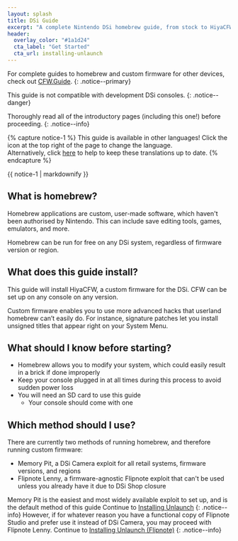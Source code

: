 ```yaml
---
layout: splash
title: DSi Guide
excerpt: "A complete Nintendo DSi homebrew guide, from stock to HiyaCFW."
header:
  overlay_color: "#1a1d24"
  cta_label: "Get Started"
  cta_url: installing-unlaunch
---
```


For complete guides to homebrew and custom firmware for other devices, check out [CFW.Guide](https://cfw.guide).
{: .notice--primary}

This guide is not compatible with development DSi consoles.
{: .notice--danger}

Thoroughly read all of the introductory pages (including this one!) before proceeding.
{: .notice--info}

{% capture notice-1 %}
This guide is available in other languages!
Click the <i class="fa fa-language" aria-hidden="true"></i> icon at the top right of the page to change the language.    
Alternatively, click [here](https://crowdin.com/project/dsi-guide) to help to keep these translations up to date.
{% endcapture %}

<div class="notice--info">{{ notice-1 | markdownify }}</div>

## What is homebrew?

Homebrew applications are custom, user-made software, which haven't been authorised by Nintendo. This can include save editing tools, games, emulators, and more.

Homebrew can be run for free on any DSi system, regardless of firmware version or region.

## What does this guide install?

This guide will install HiyaCFW, a custom firmware for the DSi. CFW can be set up on any console on any version.

Custom firmware enables you to use more advanced hacks that userland homebrew can’t easily do. For instance, signature patches let you install unsigned titles that appear right on your System Menu.

## What should I know before starting?

- Homebrew allows you to modify your system, which could easily result in a brick if done improperly
- Keep your console plugged in at all times during this process to avoid sudden power loss
- You will need an SD card to use this guide
  - Your console should come with one

## Which method should I use?

There are currently two methods of running homebrew, and therefore running custom firmware:
- Memory Pit, a DSi Camera exploit for all retail systems, firmware versions, and regions
- Flipnote Lenny, a firmware-agnostic Flipnote exploit that can't be used unless you already have it due to DSi Shop closure

Memory Pit is the easiest and most widely available exploit to set up, and is the default method of this guide
Continue to [Installing Unlaunch](installing-unlaunch)
{: .notice--info}
However, if for whatever reason you have a functional copy of Flipnote Studio and prefer use it instead of DSi Camera, you may proceed with Flipnote Lenny.
Continue to [Installing Unlaunch (Flipnote)](installing-unlaunch-legacy)
{: .notice--info}


